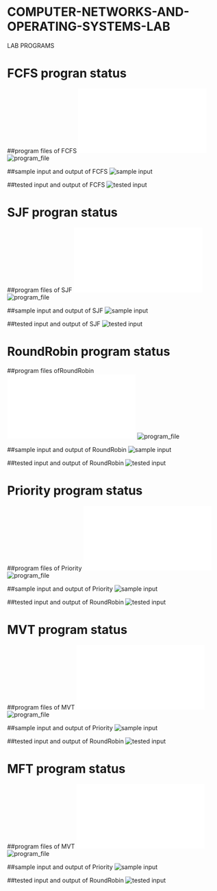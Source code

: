 # COMPUTER-NETWORKS-AND-OPERATING-SYSTEMS-LAB
LAB PROGRAMS

# FCFS progran status
##program files of FCFS
![program file](1a/program1afile.c)
![program_file](1a/Program1a.jpeg)

##sample input and output of FCFS
![sample input](1a/program1asampleoutput.jpeg)

##tested input and output of FCFS
![tested input](1a/program1aoutput.jpeg)

# SJF progran status
##program files of SJF
![program file](1b/program1bfile.c)
![program_file](1b/Program1b.jpeg)

##sample input and output of SJF
![sample input](1b/program1bsampleoutput.jpeg)

##tested input and output of SJF
![tested input](1b/program1boutput.jpeg)

# RoundRobin program status

##program files ofRoundRobin
![program file](1c/roundrobinfile.c)
![program_file](1c/roundrobin2_code_572.jpeg)

##sample input and output of RoundRobin
![sample input](1c/roundrobin2_io_572.jpeg)

##tested input and output of RoundRobin
![tested input](1c/roundrobin2_eo_572.jpeg)

# Priority program status

##program files of Priority
![program file](1d/PRORITYFILE.c)
![program_file](1d/PRIORITY_code_572.jpeg)

##sample input and output of Priority
![sample input](1d/PRIORITY_IO_572.jpeg)

##tested input and output of RoundRobin
![tested input](1d/PRIORITY_EO_572.jpeg)

# MVT program status

##program files of MVT
![program file](EXP10/MVTfile.c)
![program_file](EXP10/MVT_code_572.jpeg)

##sample input and output of Priority
![sample input](EXP10/mvt_IO1_572.jpeg)

##tested input and output of RoundRobin
![tested input](EXP10/mvt_EO1_572.jpeg)


# MFT program status

##program files of MVT
![program file](EXP10/MFTfile.c)
![program_file](EXP10/MFT_code_572.jpeg)

##sample input and output of Priority
![sample input](EXP10/MFT_IO_572.jpeg)

##tested input and output of RoundRobin
![tested input](EXP10/MFT_EO_572.jpeg)





